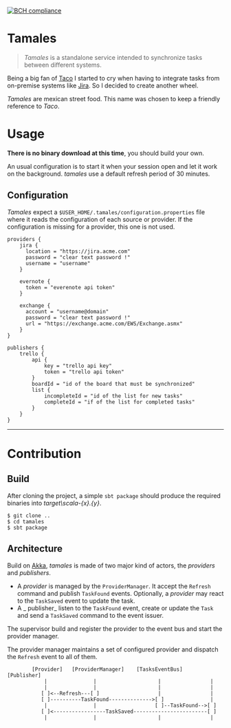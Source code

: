 [![BCH compliance](https://bettercodehub.com/edge/badge/gervaisb/tamales?branch=master)](https://bettercodehub.com/)

# Tamales
> _Tamales_ is a standalone service intended to synchronize tasks between 
different systems. 

Being a big fan of [Taco](https://www.tacoapp.com) I started to cry when having 
to integrate tasks from on-premise systems like [Jira](https://jira.atlassian.com).
So I decided to create another wheel.

_Tamales_ are mexican street food. This name was chosen to keep a friendly 
reference to _Taco_. 
 
# Usage
**There is no binary download at this time**, you should build your own. 

An usual configuration is to start it when your session open and let it work on 
the background. _tamales_ use a default refresh period of 30 minutes. 

## Configuration
_Tamales_ expect a `$USER_HOME/.tamales/configuration.properties` file where it reads 
the configuration of each source or provider. If the configuration is missing for a 
provider, this one is not used.

    providers {
        jira {
          location = "https://jira.acme.com"
          password = "clear text password !"
          username = "username"
        }
        
        evernote {
          token = "everenote api token"
        }
        
        exchange {
          account = "username@domain"
          password = "clear text password !"
          url = "https://exchange.acme.com/EWS/Exchange.asmx"
        }
    }
    
    publishers {
        trello {
            api {
                key = "trello api key"
                token = "trello api token"
            }
            boardId = "id of the board that must be synchronized"
            list {
                incompleteId = "id of the list for new tasks"
                completeId = "if of the list for completed tasks"
            }
        }
    }

_______________________________________________________________________________

# Contribution

## Build
After cloning the project, a simple `sbt package` should produce the required 
binaries into _target\scala-{x}.{y}_.

    $ git clone ..
    $ cd tamales
    $ sbt package

## Architecture
Build on [Akka](https://akka.lightbend.io), _tamales_ is made of two major kind 
of actors, the _providers_ and _publishers_. 
+ A _provider_ is managed by the `ProviderManager`. It accept the `Refresh` 
command and publish `TaskFound` events. Optionally, a _provider_ may react to 
the `TaskSaved` event to update the task.
+ A _ publisher_ listen to the `TaskFound` event, create or update the `Task` 
and send a `TaskSaved` command to the event issuer. 

The supervisor build and register the provider to the event bus and start the 
provider manager.

The provider manager maintains a set of configured provider and dispatch the 
`Refresh` event to all of them.   


            [Provider]   [ProviderManager]    [TasksEventBus]    [Publisher]
                |               |                    |                |
                |               |                    |                |
               [ ]<--Refresh---[ ]                   |                |
               [ ]----------TaskFound-------------->[ ]               |
                |               |                   [ ]--TaskFound-->[ ]
               [ ]<-----------------TaskSaved------------------------[ ]                          
                |               |                    |                |
                

